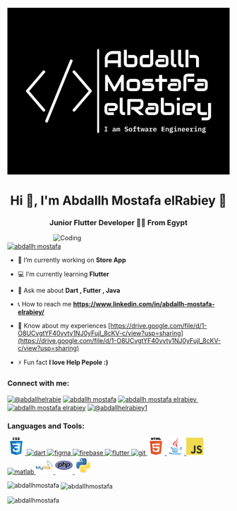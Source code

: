 ![Logo](https://github.com/abdallhmostafa/abdallhmostafa/blob/main/abdallh-mostafa-elrabiey-low-resolution-logo-white-on-black-background%20(2).png)


<h1 align="center">Hi 👋, I'm Abdallh Mostafa elRabiey 🤖 </h1>
<h3 align="center">Junior Flutter Developer 👨‍💻 From Egypt</h3>
<img align="right" width="400" src="https://i.pinimg.com/originals/06/60/ef/0660efe82fa3da42ed56eef013171835.gif" alt="Coding">


<a href="https://linkedin.com/in/abdallh mostafa" target="blank"><img align="center" src="https://raw.githubusercontent.com/rahuldkjain/github-profile-readme-generator/master/src/images/icons/Social/linked-in-alt.svg" alt="abdallh mostafa" height="40" width="300" /></a>
<!--
<p align="left"> <a href="https://twitter.com/@abdallhelrabie" target="blank"><img src="https://img.shields.io/twitter/follow/@abdallhelrabie?logo=twitter&style=for-the-badge" alt="@abdallhelrabie" /></a> </p>
 -->
- 🔭 I’m currently working on **Store App**

- 💻 I’m currently learning **Flutter**

- 💬 Ask me about **Dart , Futter , Java**

- 📞 How to reach me **https://www.linkedin.com/in/abdallh-mostafa-elrabiey/**

- 📄 Know about my experiences [https://drive.google.com/file/d/1-O8UCvgtYF40vyty1NJ0yFujI_8cKV-c/view?usp=sharing](https://drive.google.com/file/d/1-O8UCvgtYF40vyty1NJ0yFujI_8cKV-c/view?usp=sharing)

- ⚡ Fun fact **I love Help Pepole :)**

<h3 align="left">Connect with me:</h3>
<p align="left">
<a href="https://twitter.com/@abdallhelrabie" target="blank"><img align="center" src="https://raw.githubusercontent.com/rahuldkjain/github-profile-readme-generator/master/src/images/icons/Social/twitter.svg" alt="@abdallhelrabie" height="30" width="40" /></a>
<a href="https://linkedin.com/in/abdallh mostafa" target="blank"><img align="center" src="https://raw.githubusercontent.com/rahuldkjain/github-profile-readme-generator/master/src/images/icons/Social/linked-in-alt.svg" alt="abdallh mostafa" height="30" width="40" /></a>
<a href="https://fb.com/abdallh mostafa elrabiey ‏" target="blank"><img align="center" src="https://raw.githubusercontent.com/rahuldkjain/github-profile-readme-generator/master/src/images/icons/Social/facebook.svg" alt="abdallh mostafa elrabiey ‏" height="30" width="40" /></a>
<a href="https://www.hackerrank.com/abdallh mostafa elrabiey" target="blank"><img align="center" src="https://raw.githubusercontent.com/rahuldkjain/github-profile-readme-generator/master/src/images/icons/Social/hackerrank.svg" alt="abdallh mostafa elrabiey" height="30" width="40" /></a>
<a href="https://www.hackerearth.com/@abdallhelrabiey1" target="blank"><img align="center" src="https://raw.githubusercontent.com/rahuldkjain/github-profile-readme-generator/master/src/images/icons/Social/hackerearth.svg" alt="@abdallhelrabiey1" height="30" width="40" /></a>
</p>

<h3 align="left">Languages and Tools:</h3>
<p align="left"> <a href="https://www.w3schools.com/css/" target="_blank" rel="noreferrer"> <img src="https://raw.githubusercontent.com/devicons/devicon/master/icons/css3/css3-original-wordmark.svg" alt="css3" width="40" height="40"/> </a> <a href="https://dart.dev" target="_blank" rel="noreferrer"> <img src="https://www.vectorlogo.zone/logos/dartlang/dartlang-icon.svg" alt="dart" width="40" height="40"/> </a> <a href="https://www.figma.com/" target="_blank" rel="noreferrer"> <img src="https://www.vectorlogo.zone/logos/figma/figma-icon.svg" alt="figma" width="40" height="40"/> </a> <a href="https://firebase.google.com/" target="_blank" rel="noreferrer"> <img src="https://www.vectorlogo.zone/logos/firebase/firebase-icon.svg" alt="firebase" width="40" height="40"/> </a> <a href="https://flutter.dev" target="_blank" rel="noreferrer"> <img src="https://www.vectorlogo.zone/logos/flutterio/flutterio-icon.svg" alt="flutter" width="40" height="40"/> </a> <a href="https://git-scm.com/" target="_blank" rel="noreferrer"> <img src="https://www.vectorlogo.zone/logos/git-scm/git-scm-icon.svg" alt="git" width="40" height="40"/> </a> <a href="https://www.w3.org/html/" target="_blank" rel="noreferrer"> <img src="https://raw.githubusercontent.com/devicons/devicon/master/icons/html5/html5-original-wordmark.svg" alt="html5" width="40" height="40"/> </a> <a href="https://www.java.com" target="_blank" rel="noreferrer"> <img src="https://raw.githubusercontent.com/devicons/devicon/master/icons/java/java-original.svg" alt="java" width="40" height="40"/> </a> <a href="https://developer.mozilla.org/en-US/docs/Web/JavaScript" target="_blank" rel="noreferrer"> <img src="https://raw.githubusercontent.com/devicons/devicon/master/icons/javascript/javascript-original.svg" alt="javascript" width="40" height="40"/> </a> <a href="https://www.mathworks.com/" target="_blank" rel="noreferrer"> <img src="https://upload.wikimedia.org/wikipedia/commons/2/21/Matlab_Logo.png" alt="matlab" width="40" height="40"/> </a> <a href="https://www.mysql.com/" target="_blank" rel="noreferrer"> <img src="https://raw.githubusercontent.com/devicons/devicon/master/icons/mysql/mysql-original-wordmark.svg" alt="mysql" width="40" height="40"/> </a> <a href="https://www.php.net" target="_blank" rel="noreferrer"> <img src="https://raw.githubusercontent.com/devicons/devicon/master/icons/php/php-original.svg" alt="php" width="40" height="40"/> </a> <a href="https://www.python.org" target="_blank" rel="noreferrer"> <img src="https://raw.githubusercontent.com/devicons/devicon/master/icons/python/python-original.svg" alt="python" width="40" height="40"/> </a> </p>

<p><img align="left" src="https://github-readme-stats.vercel.app/api/top-langs?username=abdallhmostafa&show_icons=true&locale=en&layout=compact" alt="abdallhmostafa" /></p>

<p>&nbsp;<img align="center" src="https://github-readme-stats.vercel.app/api?username=abdallhmostafa&show_icons=true&locale=en" alt="abdallhmostafa" /></p>

<p><img align="center" src="https://github-readme-streak-stats.herokuapp.com/?user=abdallhmostafa&" alt="abdallhmostafa" /></p>



<!-- <p align="center"> <a href="https://github.com/ryo-ma/github-profile-trophy"><img src="https://github-profile-trophy.vercel.app/?username=abdallhmostafa" alt="abdallhmostafa" /></a> </p>
-->
